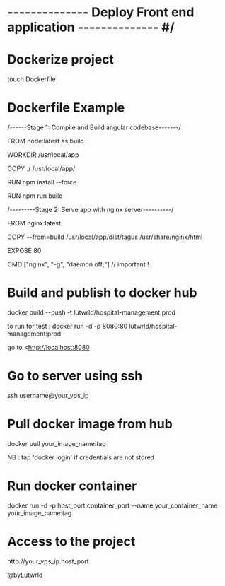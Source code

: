 
# -------------- Deploy Front end application -------------- #/

# Dockerize project

touch Dockerfile

# Dockerfile Example

/------Stage 1: Compile and Build angular codebase-------/

FROM node:latest as build

WORKDIR /usr/local/app

COPY ./ /usr/local/app/

RUN npm install --force

RUN npm run build

/---------Stage 2: Serve app with nginx server----------/

FROM nginx:latest

COPY --from=build /usr/local/app/dist/tagus /usr/share/nginx/html

EXPOSE 80

CMD ["nginx", "-g", "daemon off;"] // important !

# Build and publish to docker hub

docker build --push -t lutwrld/hospital-management:prod

to run for test : docker run -d -p 8080:80 lutwrld/hospital-management:prod

go to <<http://localhost:8080>

# Go to server using ssh

ssh username@your_vps_ip

# Pull docker image from hub

docker pull your_image_name:tag

NB : tap 'docker login'  if credentials are not stored

# Run docker container

docker run -d -p host_port:container_port --name your_container_name your_image_name:tag

# Access to the project

http://your_vps_ip:host_port

@byLutwrld
